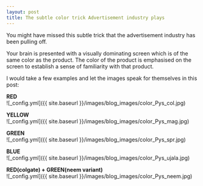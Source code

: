 ```yaml
---
layout: post
title: The subtle color trick Advertisement industry plays
---
```




You might have missed this subtle trick that the advertisement industry has been pulling off.

Your brain is presented with a visually dominating screen which is of the same color as the product.
The color of the product is emphasised on the screen to establish a sense of familiarity with that product.

I would take a few examples and let the images speak for themselves in this post:

<b> RED </b> <br>
![_config.yml]({{ site.baseurl }}/images/blog_images/color_Pys_col.jpg)

<b> YELLOW </b> <br>
![_config.yml]({{ site.baseurl }}/images/blog_images/color_Pys_mag.jpg)

<b> GREEN </b> <br>
![_config.yml]({{ site.baseurl }}/images/blog_images/color_Pys_spr.jpg)

<b> BLUE </b> <br>
![_config.yml]({{ site.baseurl }}/images/blog_images/color_Pys_ujala.jpg)

<b> RED(colgate) + GREEN(neem variant) </b> <br>
![_config.yml]({{ site.baseurl }}/images/blog_images/color_Pys_neem.jpg)
